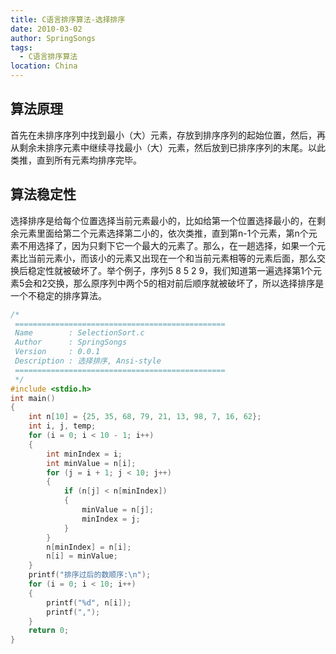 ```yaml
---
title: C语言排序算法-选择排序
date: 2010-03-02
author: SpringSongs
tags: 
  - C语言排序算法
location: China  
---
```


## 算法原理
首先在未排序序列中找到最小（大）元素，存放到排序序列的起始位置，然后，再从剩余未排序元素中继续寻找最小（大）元素，然后放到已排序序列的末尾。以此类推，直到所有元素均排序完毕。
## 算法稳定性
选择排序是给每个位置选择当前元素最小的，比如给第一个位置选择最小的，在剩余元素里面给第二个元素选择第二小的，依次类推，直到第n-1个元素，第n个元素不用选择了，因为只剩下它一个最大的元素了。那么，在一趟选择，如果一个元素比当前元素小，而该小的元素又出现在一个和当前元素相等的元素后面，那么交换后稳定性就被破坏了。举个例子，序列5 8 5 2 9，我们知道第一遍选择第1个元素5会和2交换，那么原序列中两个5的相对前后顺序就被破坏了，所以选择排序是一个不稳定的排序算法。
```c
/*
 ===============================================
 Name        : SelectionSort.c
 Author      : SpringSongs
 Version     : 0.0.1
 Description : 选择排序, Ansi-style
 ===============================================
 */
#include <stdio.h>
int main()
{
    int n[10] = {25, 35, 68, 79, 21, 13, 98, 7, 16, 62};
    int i, j, temp;
    for (i = 0; i < 10 - 1; i++)
    {
        int minIndex = i;
        int minValue = n[i];
        for (j = i + 1; j < 10; j++)
        {
            if (n[j] < n[minIndex])
            {
                minValue = n[j];
                minIndex = j;
            }
        }
        n[minIndex] = n[i];
        n[i] = minValue;
    }
    printf("排序过后的数顺序:\n");
    for (i = 0; i < 10; i++)
    {
        printf("%d", n[i]);
        printf(",");
    }
    return 0;
}
```